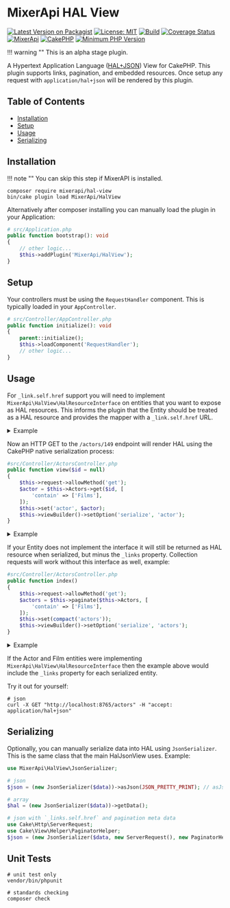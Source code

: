 # MixerApi HAL View
[![Latest Version on Packagist](https://img.shields.io/packagist/v/mixerapi/hal-view.svg?style=flat-square)](https://packagist.org/packages/mixerapi/hal-view)
[![License: MIT](https://img.shields.io/badge/License-MIT-yellow.svg)](LICENSE.txt)
[![Build](https://github.com/mixerapi/mixerapi-dev/workflows/Build/badge.svg?branch=master)](https://github.com/mixerapi/mixerapi-dev/actions?query=workflow%3ABuild)
[![Coverage Status](https://coveralls.io/repos/github/mixerapi/mixerapi-dev/badge.svg?branch=master)](https://coveralls.io/github/mixerapi/mixerapi-dev?branch=master)
[![MixerApi](https://mixerapi.com/assets/img/mixer-api-red.svg)](http://mixerapi.com)
[![CakePHP](https://img.shields.io/badge/cakephp-%3E%3D%204.0-red?logo=cakephp)](https://book.cakephp.org/4/en/index.html)
[![Minimum PHP Version](https://img.shields.io/badge/php-%3E%3D%207.2-8892BF.svg?logo=php)](https://php.net/)

!!! warning ""
    This is an alpha stage plugin.

A Hypertext Application Language ([HAL+JSON](http://stateless.co/hal_specification.html)) View for CakePHP. This plugin
supports links, pagination, and embedded resources. Once setup any request with `application/hal+json` will be
rendered by this plugin.

## Table of Contents

- [Installation](#installation)
- [Setup](#setup)
- [Usage](#usage)
- [Serializing](#serializing)

## Installation

!!! note ""
    You can skip this step if MixerAPI is installed.

```console
composer require mixerapi/hal-view
bin/cake plugin load MixerApi/HalView
```

Alternatively after composer installing you can manually load the plugin in your Application:

```php
# src/Application.php
public function bootstrap(): void
{
    // other logic...
    $this->addPlugin('MixerApi/HalView');
}
```

## Setup

Your controllers must be using the `RequestHandler` component. This is typically loaded in your `AppController`.

```php
# src/Controller/AppController.php
public function initialize(): void
{
    parent::initialize();
    $this->loadComponent('RequestHandler');
    // other logic...
}
```

## Usage

For `_link.self.href` support you will need to implement `MixerApi\HalView\HalResourceInterface` on entities that you
want to expose as HAL resources. This informs the plugin that the Entity should be treated as a HAL resource and
provides the mapper with a `_link.self.href` URL.

<details><summary>Example</summary>
  <p>

```php
<?php
declare(strict_types=1);

namespace App\Model\Entity;

use Cake\ORM\Entity;
use MixerApi\HalView\HalResourceInterface;
use Cake\Datasource\EntityInterface;

class Actor extends Entity implements HalResourceInterface
{
    // your various properties and logic

    /**
     * @param EntityInterface $entity
     * @return array|\string[][]
     */
    public function getHalLinks(EntityInterface $entity): array
    {
        return [
            'self' => [
                'href' => '/actors/' . $entity->get('id')
            ]
        ];
    }
}
```
</p>
</details>

Now an HTTP GET to the `/actors/149` endpoint will render HAL using the CakePHP native serialization process:

```php
#src/Controller/ActorsController.php
public function view($id = null)
{
    $this->request->allowMethod('get');
    $actor = $this->Actors->get($id, [
        'contain' => ['Films'],
    ]);
    $this->set('actor', $actor);
    $this->viewBuilder()->setOption('serialize', 'actor');
}
```

<details><summary>Example</summary>
  <p>

```json
{
  "_links": {
    "self": {
      "href": "/actors/149"
    }
  },
  "id": 149,
  "first_name": "RUSSELL",
  "last_name": "TEMPLE",
  "modified": "2006-02-15T04:34:33+00:00",
  "_embedded": {
    "films": [
      {
        "id": 53,
        "title": "BANG KWAI",
        "description": "A Epic Drama of a Madman And a Cat who must Face a A Shark in An Abandoned Amusement Park",
        "release_year": "2006",
        "language_id": 1,
        "rental_duration": 5,
        "rental_rate": "2.99",
        "length": 87,
        "replacement_cost": "25.99",
        "rating": "NC-17",
        "special_features": "Commentaries,Deleted Scenes,Behind the Scenes",
        "modified": "2006-02-15T05:03:42+00:00"
        "_links": {
          "self": {
            "href": "/films/53"
          }
        }
      }
    ]
  }
}
```
</p>
</details>

If your Entity does not implement the interface it will still be returned as HAL resource when serialized, but minus
the `_links` property. Collection requests will work without this interface as well, example:

```php
#src/Controller/ActorsController.php
public function index()
{
    $this->request->allowMethod('get');
    $actors = $this->paginate($this->Actors, [
        'contain' => ['Films'],
    ]);
    $this->set(compact('actors'));
    $this->viewBuilder()->setOption('serialize', 'actors');
}
```

<details><summary>Example</summary>
  <p>

```json
{
  "_links": {
    "self": {
      "href": "/actors?page=3"
    },
    "next": {
      "href": "/actors?page=4"
    },
    "prev": {
      "href": "/actors?page=2"
    },
    "first": {
      "href": "/actors?page=1"
    },
    "last": {
      "href": "/actors?page=11"
    }
  },
  "count": 20,
  "total": 207,
  "_embedded": {
    "actors": [
      {
        "id": 1,
        "first_name": "PENELOPE",
        "last_name": "GUINESS",
        "modified": "2006-02-15T04:34:33+00:00"
        "_embedded": {
          "films": [
            {
              "id": 1,
              "title": "ACADEMY DINOSAUR",
              "description": "A Epic Drama of a Feminist And a Mad Scientist who must Battle a Teacher in The Canadian Rockies",
              "release_year": "2006",
              "language_id": 1,
              "rental_duration": 6,
              "rental_rate": "0.99",
              "length": 86,
              "replacement_cost": "20.99",
              "rating": "PG",
              "special_features": "Deleted Scenes,Behind the Scenes",
              "modified": "2006-02-15T05:03:42+00:00"
            }
          ]
        }
      }
    ]
  }
}
```
</p>
</details>

If the Actor and Film entities were implementing `MixerApi\HalView\HalResourceInterface` then the example above would
include the `_links` property for each serialized entity.

Try it out for yourself:

```console
# json
curl -X GET "http://localhost:8765/actors" -H "accept: application/hal+json"
```

## Serializing

Optionally, you can manually serialize data into HAL using `JsonSerializer`. This is the same class that the main HalJsonView uses. Example:

```php
use MixerApi\HalView\JsonSerializer;

# json
$json = (new JsonSerializer($data))->asJson(JSON_PRETTY_PRINT); // asJson argument is optional

# array
$hal = (new JsonSerializer($data))->getData();

# json with `_links.self.href` and pagination meta data
use Cake\Http\ServerRequest;
use Cake\View\Helper\PaginatorHelper;
$json = (new JsonSerializer($data, new ServerRequest(), new PaginatorHelper()))->asJson();
```

## Unit Tests

```console
# unit test only
vendor/bin/phpunit

# standards checking
composer check
```
